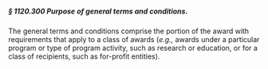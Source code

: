 ##### § 1120.300 Purpose of general terms and conditions. #####

The general terms and conditions comprise the portion of the award with requirements that apply to a class of awards (*e.g.,* awards under a particular program or type of program activity, such as research or education, or for a class of recipients, such as for-profit entities).
